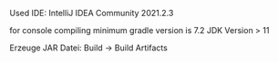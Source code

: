Used IDE: IntelliJ IDEA Community 2021.2.3

for console compiling minimum gradle version is 7.2
JDK Version > 11

Erzeuge JAR Datei: Build -> Build Artifacts